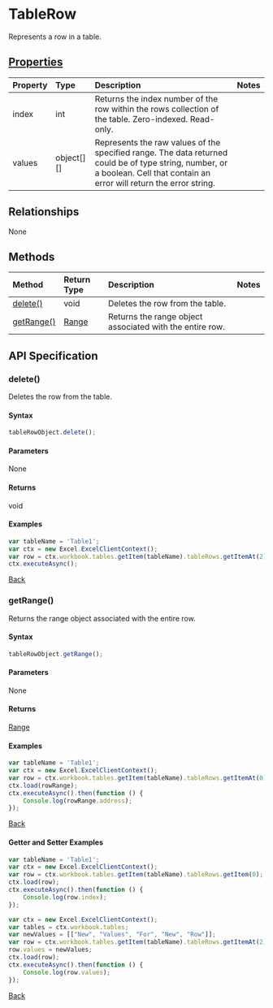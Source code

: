 # TableRow

Represents a row in a table.

## [Properties](#getter-and-setter-examples)
| Property       | Type    |Description|Notes |
|:---------------|:--------|:----------|:-----|
|index|int|Returns the index number of the row within the rows collection of the table. Zero-indexed. Read-only.||
|values|object[][]|Represents the raw values of the specified range. The data returned could be of type string, number, or a boolean. Cell that contain an error will return the error string.||

## Relationships
None


## Methods

| Method           | Return Type    |Description|Notes |
|:---------------|:--------|:----------|:-----|
|[delete()](#delete)|void|Deletes the row from the table.||
|[getRange()](#getrange)|[Range](range.md)|Returns the range object associated with the entire row.||

## API Specification

### delete()
Deletes the row from the table.

#### Syntax
```js
tableRowObject.delete();
```

#### Parameters
None

#### Returns
void

#### Examples

```js
var tableName = 'Table1';
var ctx = new Excel.ExcelClientContext();
var row = ctx.workbook.tables.getItem(tableName).tableRows.getItemAt(2);
ctx.executeAsync();
```


[Back](#methods)

### getRange()
Returns the range object associated with the entire row.

#### Syntax
```js
tableRowObject.getRange();
```

#### Parameters
None

#### Returns
[Range](range.md)

#### Examples

```js
var tableName = 'Table1';
var ctx = new Excel.ExcelClientContext();
var row = ctx.workbook.tables.getItem(tableName).tableRows.getItemAt(0);
ctx.load(rowRange);
ctx.executeAsync().then(function () {
	Console.log(rowRange.address);
});
```


[Back](#methods)

#### Getter and Setter Examples

```js
var tableName = 'Table1';
var ctx = new Excel.ExcelClientContext();
var row = ctx.workbook.tables.getItem(tableName).tableRows.getItem(0);
ctx.load(row);
ctx.executeAsync().then(function () {
	Console.log(row.index);
});
```

```js
var ctx = new Excel.ExcelClientContext();
var tables = ctx.workbook.tables;
var newValues = [["New", "Values", "For", "New", "Row"]];
var row = ctx.workbook.tables.getItem(tableName).tableRows.getItemAt(2);
row.values = newValues;
ctx.load(row);
ctx.executeAsync().then(function () {
	Console.log(row.values);
});
```
[Back](#properties)
